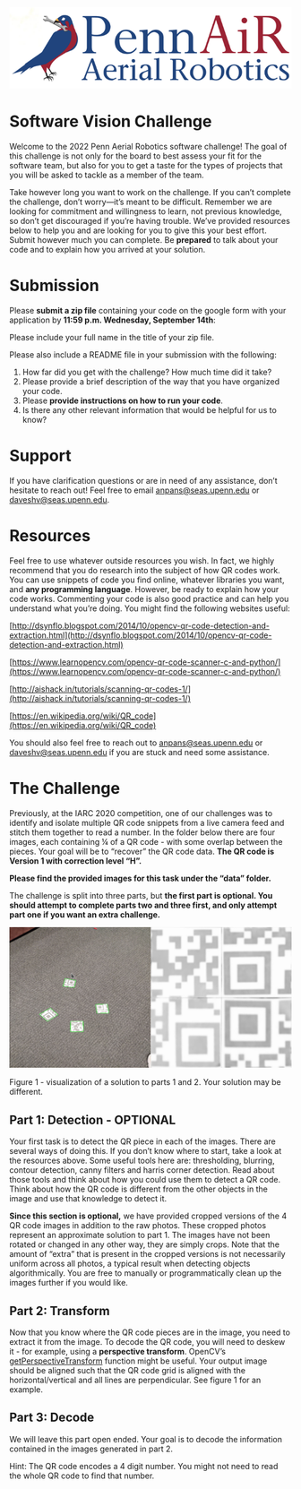 ![alt_text](images/image1.png "image_tooltip")



# Software Vision Challenge

Welcome to the 2022 Penn Aerial Robotics software challenge! The goal of this challenge is not only for the board to best assess your fit for the software team, but also for you to get a taste for the types of projects that you will be asked to tackle as a member of the team.

Take however long you want to work on the challenge. If you can’t complete the challenge, don’t worry—it’s meant to be difficult. Remember we are looking for commitment and willingness to learn, not previous knowledge, so don’t get discouraged if you’re having trouble. We’ve provided resources below to help you and are looking for you to give this your best effort. Submit however much you can complete. Be **prepared** to talk about your code and to explain how you arrived at your solution.


# Submission

Please **submit a zip file** containing your code on the google form with your application by **11:59 p.m. Wednesday, September 14th**:

Please include your full name in the title of your zip file.

Please also include a README file in your submission with the following:



1. How far did you get with the challenge? How much time did it take?
2. Please provide a brief description of the way that you have organized your code.
3. Please **provide instructions on how to run your code**.
4. Is there any other relevant information that would be helpful for us to know?


# Support

If you have clarification questions or are in need of any assistance, don’t hesitate to reach out! Feel free to email [anpans@seas.upenn.edu](mailto:anpans@seas.upenn.edu) or [daveshv@seas.upenn.edu](mailto:daveshv@seas.upenn.edu).


# Resources

Feel free to use whatever outside resources you wish. In fact, we highly recommend that you do research into the subject of how QR codes work. You can use snippets of code you find online, whatever libraries you want, and **any programming language**. However, be ready to explain how your code works. Commenting your code is also good practice and can help you understand what you’re doing. You might find the following websites useful:

[http://dsynflo.blogspot.com/2014/10/opencv-qr-code-detection-and-extraction.html](http://dsynflo.blogspot.com/2014/10/opencv-qr-code-detection-and-extraction.html)

[https://www.learnopencv.com/opencv-qr-code-scanner-c-and-python/](https://www.learnopencv.com/opencv-qr-code-scanner-c-and-python/)

[http://aishack.in/tutorials/scanning-qr-codes-1/](http://aishack.in/tutorials/scanning-qr-codes-1/)

[https://en.wikipedia.org/wiki/QR_code](https://en.wikipedia.org/wiki/QR_code)

You should also feel free to reach out to [anpans@seas.upenn.edu](mailto:anpans@seas.upenn.edu) or [daveshv@seas.upenn.edu](mailto:daveshv@seas.upenn.edu) if you are stuck and need some assistance.


# The Challenge

Previously, at the IARC 2020 competition, one of our challenges was to identify and isolate multiple QR code snippets from a live camera feed and stitch them together to read a number. In the folder below there are four images, each containing ¼  of a QR code - with some overlap between the pieces. Your goal will be to “recover” the QR code data. **The QR code is Version 1 with correction level “H”.**

**Please find the provided images for this task under the “data” folder.**

The challenge is split into three parts, but **the first part is optional. You should attempt to complete parts two and three first, and only attempt part one if you want an extra challenge.**


![alt_text](images/image2.png "image_tooltip")


Figure 1 - visualization of a solution to parts 1 and 2. Your solution may be different.


## Part 1: Detection - **OPTIONAL**

Your first task is to detect the QR piece in each of the images. There are several ways of doing this. If you don’t know where to start, take a look at the resources above. Some useful tools here are: thresholding, blurring, contour detection, canny filters and harris corner detection. Read about those tools and think about how you could use them to detect a QR code. Think about how the QR code is different from the other objects in the image and use that knowledge to detect it.

**Since this section is optional,** we have provided cropped versions of the 4 QR code images in addition to the raw photos. These cropped photos represent an approximate solution to part 1. The images have not been rotated or changed in any other way, they are simply crops. Note that the amount of “extra” that is present in the cropped versions is not necessarily uniform across all photos, a typical result when detecting objects algorithmically. You are free to manually or programmatically clean up the images further if you would like. 


## Part 2: Transform

Now that you know where the QR code pieces are in the image, you need to extract it from the image. To decode the QR code, you will need to deskew it - for example, using a **perspective transform**. OpenCV’s [getPerspectiveTransform](https://www.pyimagesearch.com/2014/08/25/4-point-opencv-getperspective-transform-example/) function might be useful. Your output image should be aligned such that the QR code grid is aligned with the horizontal/vertical and all lines are perpendicular. See figure 1 for an example.


## Part 3: Decode

We will leave this part open ended. Your goal is to decode the information contained in the images generated in part 2.

Hint: The QR code encodes a 4 digit number. You might not need to read the whole QR code to find that number.
